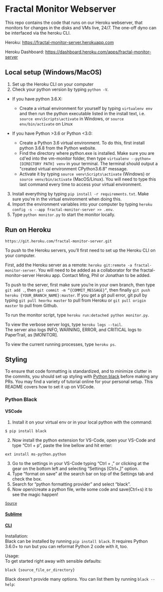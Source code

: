 # Fractal Monitor Webserver

This repo contains the code that runs on our Heroku webserver, that monitors for changes in the disks and VMs live, 24/7. The one-off dyno can be interfaced via the heroku CLI.

Heroku: https://fractal-monitor-server.herokuapp.com

Heroku Dashboard: https://dashboard.heroku.com/apps/fractal-monitor-server

## Local setup (Windows/MacOS)

1. Set up the Heroku CLI on your computer
2. Check your python version by typing `python -V`.

- If you have python 3.6.X:
  - Create a virtual environment for yourself by typing `virtualenv env` and then run the python executable listed in the install text, i.e. `source env\Scripts\activate` in Windows, or `source env/bin/activate` on Linux
- If you have Python >3.6 or Python <3.0:

  - Create a Python 3.6 virtual environment. To do this, first install python 3.6.8 from the Python website.
  - Find the directory where python.exe is installed. Make sure you are cd'ed into the vm-monitor folder, then type `virtualenv --python=[DIRECTORY PATH] venv` in your terminal. The terminal should output a "created virtual environment CPython3.6.8" message.
  - Activate it by typing `source venv\Scripts\activate` (Windows) or `source venv/bin/activate` (MacOS/Linux). You will need to type this last command every time to access your virtual environment.

3. Install everything by typing `pip install -r requirements.txt`. Make sure you're in the virtual environment when doing this.
4. Import the environment variables into your computer by typing `heroku config -s --app fractal-monitor-server >> .env`.
5. Type `python monitor.py` to start the monitor locally.

## Run on Heroku

`https://git.heroku.com/fractal-monitor-server.git`

To push to the Heroku servers, you’ll first need to set up the Heroku CLI on your computer.

First, add the Heroku server as a remote: `heroku git:remote -a fractal-monitor-server`. You will need to be added as a collaborator for the fractal-monitor-server Heroku app. Contact Ming, Phil or Jonathan to be added.

To push to the server, first make sure you’re in your own branch, then type `git add .`, then `git commit -m “{COMMIT_MESSAGE}”`, then finally `git push heroku {YOUR_BRANCH_NAME}:master`. If you get a git pull error, git pull by typing `git pull heorku master` to pull from Heroku or `git pull origin master` to pull from Github.

To run the monitor script, type `heroku run:detached python monitor.py`.

To view the verbose server logs, type `heroku logs --tail`.  
The server also logs INFO, WARNING, ERROR, and CRITICAL logs to PaperTrail, as [MONITOR].

To view the current running processes, type `heroku ps`.

## Styling

To ensure that code formatting is standardized, and to minimize clutter in the commits, you should set up styling with [Python black](https://github.com/psf/black) before making any PRs. You may find a variety of tutorial online for your personal setup. This README covers how to set it up on VSCode.

### Python Black

#### VSCode

1. Install it on your virtual env or in your local python with the command:

```
$ pip install black
```

2. Now install the python extension for VS-Code, open your VS-Code and type “Ctrl + p”, paste the line bellow and hit enter:

```
ext install ms-python.python
```

3. Go to the settings in your VS-Code typing “Ctrl + ,” or clicking at the gear on the bottom left and selecting “Settings [Ctrl+,]” option.
4. Type “format on save” at the search bar on top of the Settings tab and check the box.
5. Search for “python formatting provider” and select “black”.
6. Now open/create a python file, write some code and save(Ctrl+s) it to see the magic happen!

<sub>[Source](https://medium.com/@marcobelo/setting-up-python-black-on-visual-studio-code-5318eba4cd00)</sub>

#### [Sublime](https://github.com/jgirardet/sublack)

#### [CLI](https://github.com/psf/black)

Installation:  
Black can be installed by running `pip install black`. It requires Python 3.6.0+ to run but you can reformat Python 2 code with it, too.

Usage:  
To get started right away with sensible defaults:

```
black {source_file_or_directory}
```

Black doesn't provide many options. You can list them by running `black --help`:
